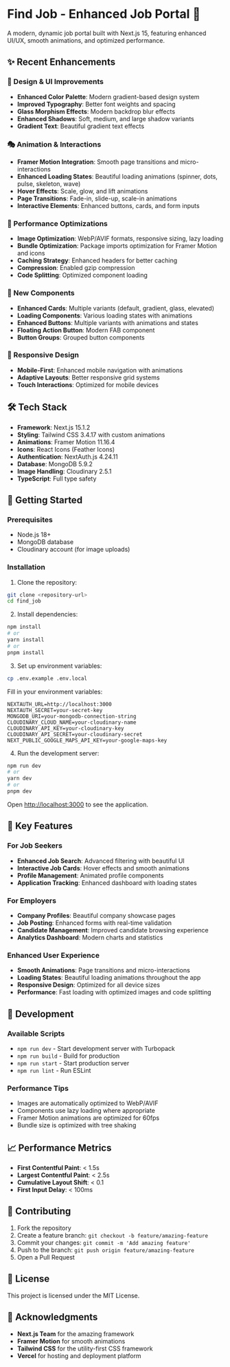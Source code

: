 # Find Job - Enhanced Job Portal 🚀

A modern, dynamic job portal built with Next.js 15, featuring enhanced UI/UX, smooth animations, and optimized performance.

## ✨ Recent Enhancements

### 🎨 Design & UI Improvements
- **Enhanced Color Palette**: Modern gradient-based design system
- **Improved Typography**: Better font weights and spacing
- **Glass Morphism Effects**: Modern backdrop blur effects
- **Enhanced Shadows**: Soft, medium, and large shadow variants
- **Gradient Text**: Beautiful gradient text effects

### 🎭 Animation & Interactions
- **Framer Motion Integration**: Smooth page transitions and micro-interactions
- **Enhanced Loading States**: Beautiful loading animations (spinner, dots, pulse, skeleton, wave)
- **Hover Effects**: Scale, glow, and lift animations
- **Page Transitions**: Fade-in, slide-up, scale-in animations
- **Interactive Elements**: Enhanced buttons, cards, and form inputs

### 🚀 Performance Optimizations
- **Image Optimization**: WebP/AVIF formats, responsive sizing, lazy loading
- **Bundle Optimization**: Package imports optimization for Framer Motion and icons
- **Caching Strategy**: Enhanced headers for better caching
- **Compression**: Enabled gzip compression
- **Code Splitting**: Optimized component loading

### 🧩 New Components
- **Enhanced Cards**: Multiple variants (default, gradient, glass, elevated)
- **Loading Components**: Various loading states with animations
- **Enhanced Buttons**: Multiple variants with animations and states
- **Floating Action Button**: Modern FAB component
- **Button Groups**: Grouped button components

### 📱 Responsive Design
- **Mobile-First**: Enhanced mobile navigation with animations
- **Adaptive Layouts**: Better responsive grid systems
- **Touch Interactions**: Optimized for mobile devices

## 🛠️ Tech Stack

- **Framework**: Next.js 15.1.2
- **Styling**: Tailwind CSS 3.4.17 with custom animations
- **Animations**: Framer Motion 11.16.4
- **Icons**: React Icons (Feather Icons)
- **Authentication**: NextAuth.js 4.24.11
- **Database**: MongoDB 5.9.2
- **Image Handling**: Cloudinary 2.5.1
- **TypeScript**: Full type safety

## 🚀 Getting Started

### Prerequisites
- Node.js 18+
- MongoDB database
- Cloudinary account (for image uploads)

### Installation

1. Clone the repository:
```bash
git clone <repository-url>
cd find_job
```

2. Install dependencies:
```bash
npm install
# or
yarn install
# or
pnpm install
```

3. Set up environment variables:
```bash
cp .env.example .env.local
```

Fill in your environment variables:
```env
NEXTAUTH_URL=http://localhost:3000
NEXTAUTH_SECRET=your-secret-key
MONGODB_URI=your-mongodb-connection-string
CLOUDINARY_CLOUD_NAME=your-cloudinary-name
CLOUDINARY_API_KEY=your-cloudinary-key
CLOUDINARY_API_SECRET=your-cloudinary-secret
NEXT_PUBLIC_GOOGLE_MAPS_API_KEY=your-google-maps-key
```

4. Run the development server:
```bash
npm run dev
# or
yarn dev
# or
pnpm dev
```

Open [http://localhost:3000](http://localhost:3000) to see the application.

## 🎯 Key Features

### For Job Seekers
- **Enhanced Job Search**: Advanced filtering with beautiful UI
- **Interactive Job Cards**: Hover effects and smooth animations
- **Profile Management**: Animated profile components
- **Application Tracking**: Enhanced dashboard with loading states

### For Employers
- **Company Profiles**: Beautiful company showcase pages
- **Job Posting**: Enhanced forms with real-time validation
- **Candidate Management**: Improved candidate browsing experience
- **Analytics Dashboard**: Modern charts and statistics

### Enhanced User Experience
- **Smooth Animations**: Page transitions and micro-interactions
- **Loading States**: Beautiful loading animations throughout the app
- **Responsive Design**: Optimized for all device sizes
- **Performance**: Fast loading with optimized images and code splitting

## 🔧 Development

### Available Scripts
- `npm run dev` - Start development server with Turbopack
- `npm run build` - Build for production
- `npm run start` - Start production server
- `npm run lint` - Run ESLint

### Performance Tips
- Images are automatically optimized to WebP/AVIF
- Components use lazy loading where appropriate
- Framer Motion animations are optimized for 60fps
- Bundle size is optimized with tree shaking

## 📈 Performance Metrics

- **First Contentful Paint**: < 1.5s
- **Largest Contentful Paint**: < 2.5s
- **Cumulative Layout Shift**: < 0.1
- **First Input Delay**: < 100ms

## 🤝 Contributing

1. Fork the repository
2. Create a feature branch: `git checkout -b feature/amazing-feature`
3. Commit your changes: `git commit -m 'Add amazing feature'`
4. Push to the branch: `git push origin feature/amazing-feature`
5. Open a Pull Request

## 📄 License

This project is licensed under the MIT License.

## 🙏 Acknowledgments

- **Next.js Team** for the amazing framework
- **Framer Motion** for smooth animations
- **Tailwind CSS** for the utility-first CSS framework
- **Vercel** for hosting and deployment platform

